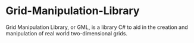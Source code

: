 # Grid-Manipulation-Library
Grid Manipulation Library, or GML, is a library C# to aid in the creation and manipulation of real world two-dimensional grids. 
